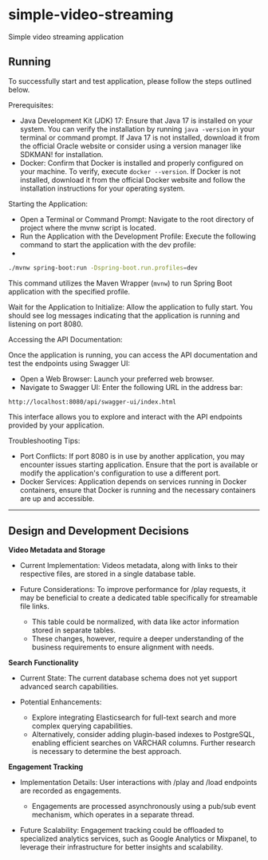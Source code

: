 # simple-video-streaming
Simple video streaming application

Running
---
To successfully start and test application, please follow the steps outlined below.

Prerequisites:
- Java Development Kit (JDK) 17: Ensure that Java 17 is installed on your system. You can verify the installation by 
running `java -version` in your terminal or command prompt. If Java 17 is not installed, download it from the official
Oracle website or consider using a version manager like SDKMAN! for installation.
- Docker: Confirm that Docker is installed and properly configured on your machine. To verify, execute 
`docker --version`. If Docker is not installed, download it from the official Docker website and follow the installation
instructions for your operating system.

Starting the Application:
- Open a Terminal or Command Prompt: Navigate to the root directory of project where the mvnw script is located.
- Run the Application with the Development Profile: Execute the following command to start the application with the dev 
profile:
- 
```bash
./mvnw spring-boot:run -Dspring-boot.run.profiles=dev
```

This command utilizes the Maven Wrapper (`mvnw`) to run Spring Boot application with the specified profile.

Wait for the Application to Initialize: Allow the application to fully start. You should see log messages indicating 
that the application is running and listening on port 8080.

Accessing the API Documentation:

Once the application is running, you can access the API documentation and test the endpoints using Swagger UI:
- Open a Web Browser: Launch your preferred web browser.
- Navigate to Swagger UI: Enter the following URL in the address bar:

```url
http://localhost:8080/api/swagger-ui/index.html
```

This interface allows you to explore and interact with the API endpoints provided by your application.

Troubleshooting Tips:
- Port Conflicts: If port 8080 is in use by another application, you may encounter issues starting application. 
Ensure that the port is available or modify the application's configuration to use a different port.
- Docker Services: Application depends on services running in Docker containers, ensure that Docker is running 
and the necessary containers are up and accessible.

---

Design and Development Decisions
---

**Video Metadata and Storage**

- Current Implementation:
Videos metadata, along with links to their respective files, are stored in a single database table.

- Future Considerations:
To improve performance for /play requests, it may be beneficial to create a dedicated table specifically for streamable file links.
  - This table could be normalized, with data like actor information stored in separate tables.
  - These changes, however, require a deeper understanding of the business requirements to ensure alignment with needs.

**Search Functionality**

- Current State:
The current database schema does not yet support advanced search capabilities.

- Potential Enhancements:
  - Explore integrating Elasticsearch for full-text search and more complex querying capabilities.
  - Alternatively, consider adding plugin-based indexes to PostgreSQL, enabling efficient searches on VARCHAR columns. Further research is necessary to determine the best approach.

**Engagement Tracking**

- Implementation Details:
User interactions with /play and /load endpoints are recorded as engagements.
  - Engagements are processed asynchronously using a pub/sub event mechanism, which operates in a separate thread.

- Future Scalability:
Engagement tracking could be offloaded to specialized analytics services, such as Google Analytics or Mixpanel, to leverage their infrastructure for better insights and scalability.

